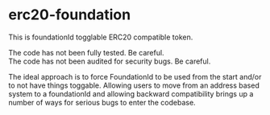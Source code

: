 # erc20-foundation

This is foundationId togglable ERC20 compatible token.  

<p>The code has not been fully tested.  Be careful.
<br>The code has not been audited for security bugs.  Be careful. 

<p>The ideal approach is to force FoundationId to be used from the start and/or to not have things toggable.  Allowing users to move from an address based system to a foundationId and allowing backward compatibility brings up a number of ways for serious bugs to enter the codebase.
